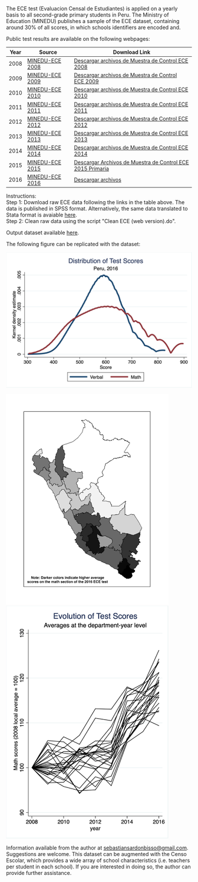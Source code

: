 The ECE test (Evaluacion Censal de Estudiantes) is applied on a yearly basis to all second-grade primary students in Peru. The Ministry of Education (MINEDU) publishes a sample of the ECE dataset, containing around 30% of all scores, in which schools identifiers are encoded and.

Public test results are available on the following webpages:

| Year | Source | Download Link |
|---|---|---|
| 2008 | [MINEDU-ECE 2008](http://umc.minedu.gob.pe/evaluacion-censal-de-estudiantes-2008-ece-2008/) | [Descargar archivos de Muestra de Control ECE 2008](http://www2.minedu.gob.pe/umc/ECE2008/documentos/MC2008.zip) |
| 2009 | [MINEDU-ECE 2009](http://umc.minedu.gob.pe/evaluacion-censal-de-estudiantes-2009-ece-2009/) | [Descargar archivos de Muestra de Control ECE 2009](http://www2.minedu.gob.pe/umc/ece2009/MC2009.zip) |
| 2010 | [MINEDU-ECE 2010](http://umc.minedu.gob.pe/evaluacion-censal-de-estudiantes-2010-ece-2010/) | [Descargar archivos de Muestra de Control ECE 2010](http://www2.minedu.gob.pe/umc/ece2010/MuestradeControl(web)/MC2010M.zip) |
| 2011 | [MINEDU-ECE 2011](http://umc.minedu.gob.pe/evaluacion-censal-de-estudiantes-2011-ece-2011/) | [Descargar archivos de Muestra de Control ECE 2011](http://www2.minedu.gob.pe/umc/ece2011/MuestradeControl(WEB)/MC2011M.zip) |
| 2012 | [MINEDU-ECE 2012](http://umc.minedu.gob.pe/evaluacion-censal-de-estudiantes-2012-ece-2012/) | [Descargar archivos de Muestra de Control ECE 2012](http://www2.minedu.gob.pe/umc/ece2012/MC2012.rar) |
| 2013 | [MINEDU-ECE 2013](http://umc.minedu.gob.pe/evaluacion-censal-de-estudiantes-2013-ece-2013/) | [Descargar archivos de Muestra de Control ECE 2013](http://umc.minedu.gob.pe/wp-content/uploads/2014/03/MC-2013.rar) |
| 2014 | [MINEDU-ECE 2014](http://umc.minedu.gob.pe/evaluacion-censal-de-estudiantes-2014-ece-2014/) | [Descargar archivos de Muestra de Control ECE 2014](http://umc.minedu.gob.pe/wp-content/uploads/2015/02/MC2014.zip) |
| 2015 | [MINEDU-ECE 2015](http://umc.minedu.gob.pe/evaluacion-censal-de-estudiantes-ece-2015/) | [Descargar Archivos de Muestra de Control ECE 2015 Primaria](http://umc.minedu.gob.pe/wp-content/uploads/2016/03/muestralECE2015.zip) |
| 2016 | [MINEDU-ECE 2016](http://umc.minedu.gob.pe/resultadosece2016/) | [Descargar archivos](http://umc.minedu.gob.pe/wp-content/uploads/2017/04/2P_MC_2016-1.zip) |

Instructions:\
Step 1: Download raw ECE data following the links in the table above. The data is published in SPSS format. Alternatively, the same data translated to Stata format is avaiable [here](https://www.dropbox.com/sh/h1g0ihd0l0lurt1/AABrIdz-2-JZNDJBR2Pc6sjua?dl=0).\
Step 2: Clean raw data using the script "Clean ECE (web version).do".

Output dataset available [here](https://www.dropbox.com/sh/m5ribco4nsoeb7z/AADbYWg_xOyvt4wwDKAhzucWa?dl=0).

The following figure can be replicated with the dataset:

![](images/Fig1_density.png)

<p float="left">
  <img src="images/Fig2_dep_map.png" width="440" />
  <img src="images/Fig3_dep_lines.png" width="440" /> 
</p>

Information available from the author at sebastiansardonbisso@gmail.com. Suggestions are welcome. This dataset can be augmented with the Censo Escolar, which provides a wide array of school characteristics (i.e. teachers per student in each school). If you are interested in doing so, the author can provide further assistance.
